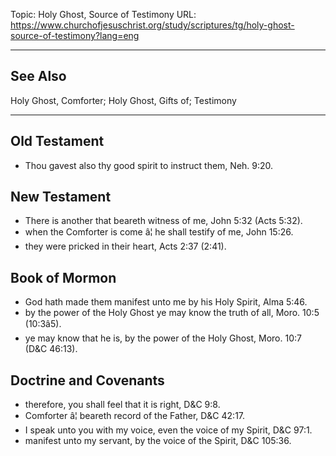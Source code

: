 Topic: Holy Ghost, Source of Testimony
URL: https://www.churchofjesuschrist.org/study/scriptures/tg/holy-ghost-source-of-testimony?lang=eng

---

## See Also

Holy Ghost, Comforter; Holy Ghost, Gifts of; Testimony

---

## Old Testament

- Thou gavest also thy good spirit to instruct them, Neh. 9:20.

## New Testament

- There is another that beareth witness of me, John 5:32 (Acts 5:32).
- when the Comforter is come â¦ he shall testify of me, John 15:26.
- they were pricked in their heart, Acts 2:37 (2:41).

## Book of Mormon

- God hath made them manifest unto me by his Holy Spirit, Alma 5:46.
- by the power of the Holy Ghost ye may know the truth of all, Moro. 10:5 (10:3â5).
- ye may know that he is, by the power of the Holy Ghost, Moro. 10:7 (D&C 46:13).

## Doctrine and Covenants

- therefore, you shall feel that it is right, D&C 9:8.
- Comforter â¦ beareth record of the Father, D&C 42:17.
- I speak unto you with my voice, even the voice of my Spirit, D&C 97:1.
- manifest unto my servant, by the voice of the Spirit, D&C 105:36.

